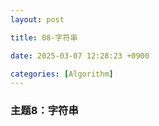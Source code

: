 ```yaml
---
layout: post

title: 08-字符串

date: 2025-03-07 12:28:23 +0900

categories: [Algorithm]
---
```




### 主题8：字符串



